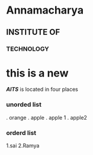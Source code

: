 # Annamacharya
## INSTITUTE OF
### TECHNOLOGY
# this is a new
***AITS*** is located in four places
### unorded list
. orange
. apple
  . apple 1
  . apple2
  ### orderd list
  1.sai
  2.Ramya
